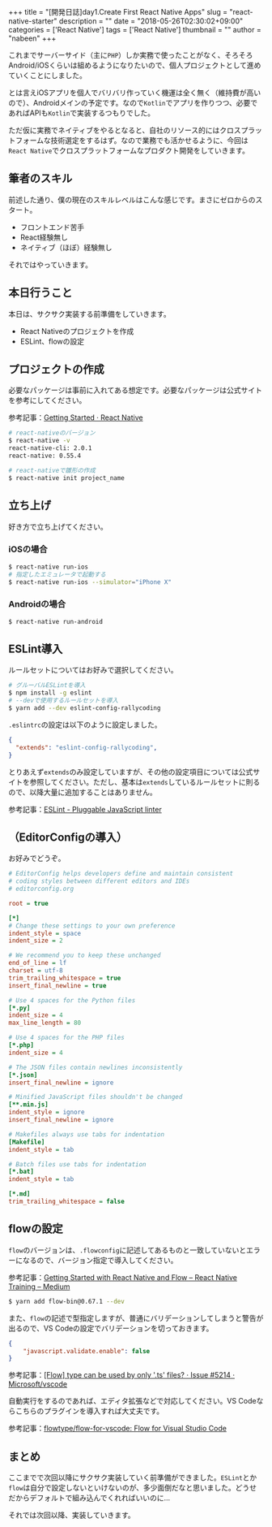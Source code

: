 +++
title = "[開発日誌]day1.Create First React Native Apps"
slug = "react-native-starter"
description = ""
date = "2018-05-26T02:30:02+09:00"
categories = ['React Native']
tags = ['React Native']
thumbnail = ""
author = "nabeen"
+++

これまでサーバーサイド（主に`PHP`）しか実務で使ったことがなく、そろそろAndroid/iOSくらいは組めるようになりたいので、個人プロジェクトとして進めていくことにしました。

とは言えiOSアプリを個人でバリバリ作っていく機運は全く無く（維持費が高いので）、Androidメインの予定です。なので`Kotlin`でアプリを作りつつ、必要であればAPIも`Kotlin`で実装するつもりでした。

ただ仮に実務でネイティブをやるとなると、自社のリソース的にはクロスプラットフォームな技術選定をするはず。なので業務でも活かせるように、今回は`React Native`でクロスプラットフォームなプロダクト開発をしていきます。

## 筆者のスキル

前述した通り、僕の現在のスキルレベルはこんな感じです。まさにゼロからのスタート。

* フロントエンド苦手
* React経験無し
* ネイティブ（ほぼ）経験無し

それではやっていきます。

## 本日行うこと

本日は、サクサク実装する前準備をしていきます。

* React Nativeのプロジェクトを作成
* ESLint、flowの設定

## プロジェクトの作成

必要なパッケージは事前に入れてある想定です。必要なパッケージは公式サイトを参考にしてください。

参考記事：[Getting Started · React Native](https://facebook.github.io/react-native/docs/getting-started.html)

```bash
# react-nativeのバージョン
$ react-native -v
react-native-cli: 2.0.1
react-native: 0.55.4
```

```bash
# react-nativeで雛形の作成
$ react-native init project_name
```

## 立ち上げ

好き方で立ち上げてください。

### iOSの場合

```bash
$ react-native run-ios
# 指定したエミュレータで起動する
$ react-native run-ios --simulator="iPhone X"
```

### Androidの場合

```bash
$ react-native run-android
```

## ESLint導入

ルールセットについてはお好みで選択してください。

```bash
# グルーバルESLintを導入
$ npm install -g eslint
# --devで使用するルールセットを導入
$ yarn add --dev eslint-config-rallycoding
```

`.eslintrc`の設定は以下のように設定しました。

```json
{
  "extends": "eslint-config-rallycoding",
}
```

とりあえず`extends`のみ設定していますが、その他の設定項目については公式サイトを参照してください。ただし、基本は`extends`しているルールセットに則るので、以降大量に追加することはありません。

参考記事：[ESLint \- Pluggable JavaScript linter](https://eslint.org/)

## （EditorConfigの導入）

お好みでどうぞ。

```ini
# EditorConfig helps developers define and maintain consistent
# coding styles between different editors and IDEs
# editorconfig.org

root = true

[*]
# Change these settings to your own preference
indent_style = space
indent_size = 2

# We recommend you to keep these unchanged
end_of_line = lf
charset = utf-8
trim_trailing_whitespace = true
insert_final_newline = true

# Use 4 spaces for the Python files
[*.py]
indent_size = 4
max_line_length = 80

# Use 4 spaces for the PHP files
[*.php]
indent_size = 4

# The JSON files contain newlines inconsistently
[*.json]
insert_final_newline = ignore

# Minified JavaScript files shouldn't be changed
[**.min.js]
indent_style = ignore
insert_final_newline = ignore

# Makefiles always use tabs for indentation
[Makefile]
indent_style = tab

# Batch files use tabs for indentation
[*.bat]
indent_style = tab

[*.md]
trim_trailing_whitespace = false
```

## flowの設定

`flow`のバージョンは、`.flowconfig`に記述してあるものと一致していないとエラーになるので、バージョン指定で導入してください。

参考記事：[Getting Started with React Native and Flow – React Native Training – Medium](https://medium.com/react-native-training/getting-started-with-react-native-and-flow-d40f55746809)

```bash
$ yarn add flow-bin@0.67.1 --dev
```

また、`flow`の記述で型指定しますが、普通にバリデーションしてしまうと警告が出るので、VS Codeの設定でバリデーションを切っておきます。

```json
{
    "javascript.validate.enable": false
}
```

参考記事：[\[Flow\] type can be used by only '\.ts' files? · Issue \#5214 · Microsoft/vscode](https://github.com/Microsoft/vscode/issues/5214)

自動実行をするのであれば、エディタ拡張などで対応してください。VS Codeならこちらのプラグインを導入すれば大丈夫です。

参考記事：[flowtype/flow\-for\-vscode: Flow for Visual Studio Code](https://github.com/flowtype/flow-for-vscode)

## まとめ

ここまでで次回以降にサクサク実装していく前準備ができました。`ESLint`とか`flow`は自分で設定しないといけないのが、多少面倒だなと思いました。どうせだからデフォルトで組み込んでくれればいいのに...

それでは次回以降、実装していきます。
